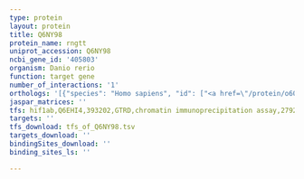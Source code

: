 ```yaml
---
type: protein
layout: protein
title: Q6NY98
protein_name: rngtt
uniprot_accession: Q6NY98
ncbi_gene_id: '405803'
organism: Danio rerio
function: target gene
number_of_interactions: '1'
orthologs: '[{"species": "Homo sapiens", "id": ["<a href=\"/protein/o60942\">O60942</a>"]}, {"species": "Mus musculus", "id": ["<a href=\"/protein/o55236\">O55236</a>"]}, {"species": "Rattus norvegicus", "id": ["<a href=\"/protein/d3zh30\">D3ZH30</a>"]}, {"species": "Drosophila melanogaster", "id": ["<a href=\"/protein/q9vy44\">Q9VY44</a>"]}, {"species": "Caenorhabditis elegans", "id": ["<a href=\"/protein/q17607\">Q17607</a>"]}]'
jaspar_matrices: ''
tfs: hif1ab,Q6EHI4,393202,GTRD,chromatin immunoprecipitation assay,27924024%5Buid%5D,No
targets: ''
tfs_download: tfs_of_Q6NY98.tsv
targets_download: ''
bindingSites_download: ''
binding_sites_ls: ''

---
```

